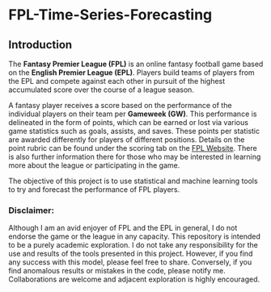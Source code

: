 # FPL-Time-Series-Forecasting
## Introduction

The **Fantasy Premier League (FPL)** is an online fantasy football game based on the **English Premier League (EPL)**. Players build teams of players from the EPL and compete against each other in pursuit of the highest accumulated score over the course of a league season.

A fantasy player receives a score based on the performance of the individual players on their team per **Gameweek (GW)**. This performance is delineated in the form of points, which can be earned or lost via various game statistics such as goals, assists, and saves. These points per statistic are awarded differently for players of different positions. Details on the point rubric can be found under the scoring tab on the [FPL Website](https://fantasy.premierleague.com/help/rules). There is also further information there for those who may be interested in learning more about the league or participating in the game.

The objective of this project is to use statistical and machine learning tools to try and forecast the performance of FPL players.

### Disclaimer:
Although I am an avid enjoyer of FPL and the EPL in general, I do not endorse the game or the league in any capacity. This repository is intended to be a purely academic exploration. I do not take any responsibility for the use and results of the tools presented in this project. However, if you find any success with this model, please feel free to share. Conversely, if you find anomalous results or mistakes in the code, please notify me. Collaborations are welcome and adjacent exploration is highly encouraged.
